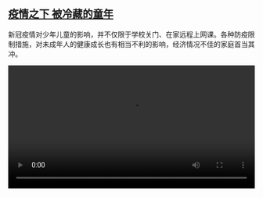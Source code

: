 <!--1612533250000-->
[疫情之下 被冷藏的童年](https://www.dw.com/zh/%E7%96%AB%E6%83%85%E4%B9%8B%E4%B8%8B%20%E8%A2%AB%E5%86%B7%E8%97%8F%E7%9A%84%E7%AB%A5%E5%B9%B4/a-56471303)
------

<p>新冠疫情对少年儿童的影响，并不仅限于学校关门、在家远程上网课。各种防疫限制措施，对未成年人的健康成长也有相当不利的影响，经济情况不佳的家庭首当其冲。 </small></p><video src="https://tvdownloaddw-a.akamaihd.net/dwtv_video/flv/vdt_zh/2021/bchi210205_001_e02b6pandemiekind_sd_sor.mp4" controls style="width:100%"></video>
